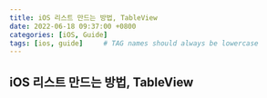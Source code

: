 ```yaml
---
title: iOS 리스트 만드는 방법, TableView
date: 2022-06-18 09:37:00 +0800
categories: [iOS, Guide]
tags: [ios, guide]     # TAG names should always be lowercase
---
```

## iOS 리스트 만드는 방법, TableView